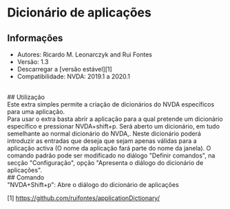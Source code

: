# Dicionário de aplicações

## Informações
* Autores: Ricardo M. Leonarczyk and Rui Fontes
* Versão: 1.3
* Descarregar a [versão estável][1]
* Compatibilidade: NVDA: 2019.1 a 2020.1
<br>
## Utilização
<br>
Este extra simples permite a criação de dicionários do NVDA específicos para uma aplicação.
<br>
Para usar o extra basta abrir a aplicação para a qual pretende um dicionário específico e pressionar NVDA+shift+p.
Será aberto um dicionário, em tudo semelhante ao normal dicionário do NVDA,.
Neste dicionário poderá introduzir as entradas que deseja que sejam apenas válidas para a aplicação activa (O nome da aplicação fará parte do nome da janela).
O comando padrão pode ser modificado no diálogo "Definir comandos", na secção "Configuração",  opção "Apresenta o diálogo do dicionário de aplicações".
<br>
## Comando
<br>
"NVDA+Shift+p": Abre o diálogo do dicionário de aplicações

[1] https://github.com/ruifontes/applicationDictionary/